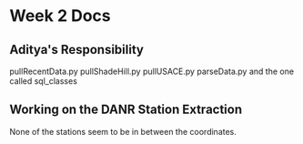 # Week 2 Docs

## Aditya's Responsibility

pullRecentData.py
pullShadeHill.py
pullUSACE.py
parseData.py
and the one called sql_classes


## Working on the DANR Station Extraction
None of the stations seem to be in between the coordinates.